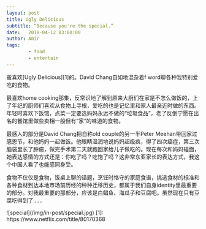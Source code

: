 ```yaml
---
layout: post
title: Ugly Delicious
subtitle: “Because you're the special.”
date:   2018-04-12 03:00:00
author: Amir
tags:
        - food
        - entertain
---
```

<p>
        蛮喜欢[Ugly Delicious][1]的。David Chang自如地混杂着f word聊各种我特别爱吃的食物。
</p>
<p>
        最喜欢home cooking那集，反常识地了解到原来大厨们在家是不怎么做饭的，上了年纪的厨师们喜欢从食物上寻根，爱吃的也是记忆里和家人最亲近时做的东西。年轻时喜欢下饭馆，点菜一定要选妈妈永远不做的“垃圾食品”，老了反倒宁愿在出名的餐馆里做些卖相一般但有“家”的味道的食物。
</p>
<p>
        最感人的部分是David Chang把自称old couple的另一半Peter Meehan带回家过感恩节，和他妈妈一起做饭。他眼睛湿润地说妈妈超级疯，得了四次癌症，第三次脑袋里长了肿瘤，做完手术第二天就跑回家给儿子做吃的。现在每次和妈妈碰面，她表达感情的方式还是：你吃了吗？吃饱了吗？这非常东亚家长的表达方式，我这个中国人看了也能感同身受。
</p>
<p>
        食物不仅仅是食物，饭桌上聊的话题，烹饪时恪守的家庭食谱，挑选食材的标准和各种食材到达本地市场前历经的种种迁移历史，都属于我们自身identity里最重要的部分。对我最重要的那部分，应该是白鲳鱼、海瓜子和豆腐吧。虽然现在只有豆腐吃得到了......
</p>
![special](/img/in-post/special.jpg)
[1]: https://www.netflix.com/title/80170368

